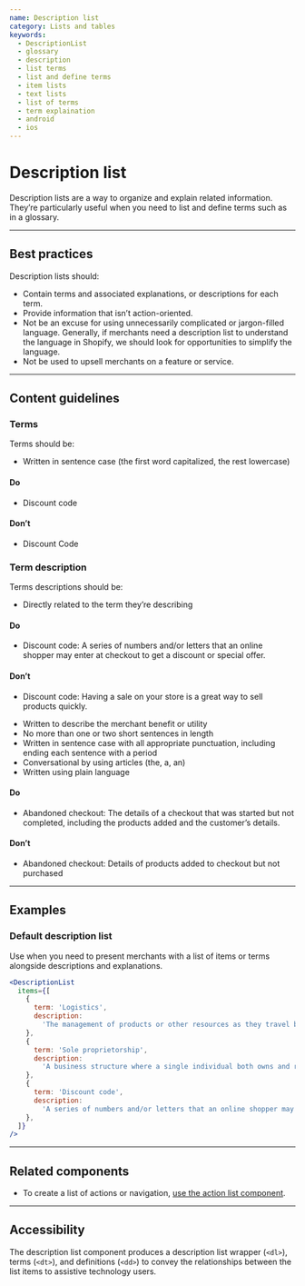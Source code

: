 ```yaml
---
name: Description list
category: Lists and tables
keywords:
  - DescriptionList
  - glossary
  - description
  - list terms
  - list and define terms
  - item lists
  - text lists
  - list of terms
  - term explaination
  - android
  - ios
---
```


# Description list

Description lists are a way to organize and explain related information.
They’re particularly useful when you need to list and define terms such as in a
glossary.

---

## Best practices

Description lists should:

- Contain terms and associated explanations, or descriptions for each term.
- Provide information that isn’t action-oriented.
- Not be an excuse for using unnecessarily complicated or jargon-filled
  language. Generally, if merchants need a description list to understand the
  language in Shopify, we should look for opportunities to simplify the language.
- Not be used to upsell merchants on a feature or service.

---

## Content guidelines

### Terms

Terms should be:

- Written in sentence case (the first word capitalized, the rest lowercase)

<!-- usagelist -->

#### Do

- Discount code

#### Don’t

- Discount Code

<!-- end -->

### Term description

Terms descriptions should be:

- Directly related to the term they’re describing

<!-- usagelist -->

#### Do

- Discount code: A series of numbers and/or letters that an online shopper may enter at checkout
  to get a discount or special offer.

#### Don’t

- Discount code: Having a sale on your store is a great way to sell products quickly.

<!-- end -->

- Written to describe the merchant benefit or utility
- No more than one or two short sentences in length
- Written in sentence case with all appropriate punctuation, including ending
  each sentence with a period
- Conversational by using articles (the, a, an)
- Written using plain language

<!-- usagelist -->

#### Do

- Abandoned checkout: The details of a checkout that was started but not completed, including the
  products added and the customer’s details.

#### Don’t

- Abandoned checkout: Details of products added to checkout but not purchased

<!-- end -->

---

## Examples

### Default description list

Use when you need to present merchants with a list of items or terms alongside descriptions and explanations.

```jsx
<DescriptionList
  items={[
    {
      term: 'Logistics',
      description:
        'The management of products or other resources as they travel between a point of origin and a destination.',
    },
    {
      term: 'Sole proprietorship',
      description:
        'A business structure where a single individual both owns and runs the company.',
    },
    {
      term: 'Discount code',
      description:
        'A series of numbers and/or letters that an online shopper may enter at checkout to get a discount or special offer.',
    },
  ]}
/>
```

---

## Related components

- To create a list of actions or navigation, [use the action list component](https://polaris.shopify.com/components/action-list).

---

## Accessibility

The description list component produces a description list wrapper (`<dl>`), terms (`<dt>`), and definitions (`<dd>`) to convey the relationships between the list items to assistive technology users.
